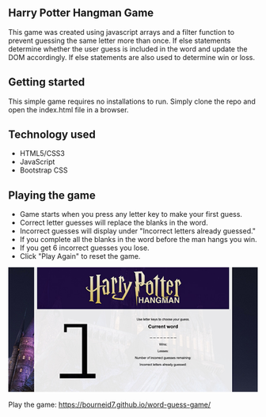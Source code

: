 ## Harry Potter Hangman Game
This game was created using javascript arrays and a filter function to prevent guessing the same letter more than once. If else statements determine whether the user guess is included in the word and update the DOM accordingly. If else statements are also used to determine win or loss.

## Getting started
This simple game requires no installations to run. Simply clone the repo and open the index.html file in a browser.

## Technology used
* HTML5/CSS3
* JavaScript
* Bootstrap CSS

## Playing the game
* Game starts when you press any letter key to make your first guess.
* Correct letter guesses will replace the blanks in the word.
* Incorrect guesses will display under "Incorrect letters already guessed." 
* If you complete all the blanks in the word before the man hangs you win.
* If you get 6 incorrect guesses you lose.
* Click "Play Again" to reset the game.

<img src="assets/images/hangman-screenshot_600x300.jpg" alt="Harry Potter Hangman" />

Play the game: https://bourneid7.github.io/word-guess-game/


